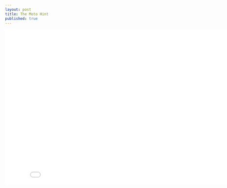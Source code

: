 ```yaml
---
layout: post
title: The Moto Hint
published: true
---
```

















<iframe width="854" height="510" src="//www.youtube.com/embed/CLEF-Rq39D4" frameborder="0" allowfullscreen></iframe>